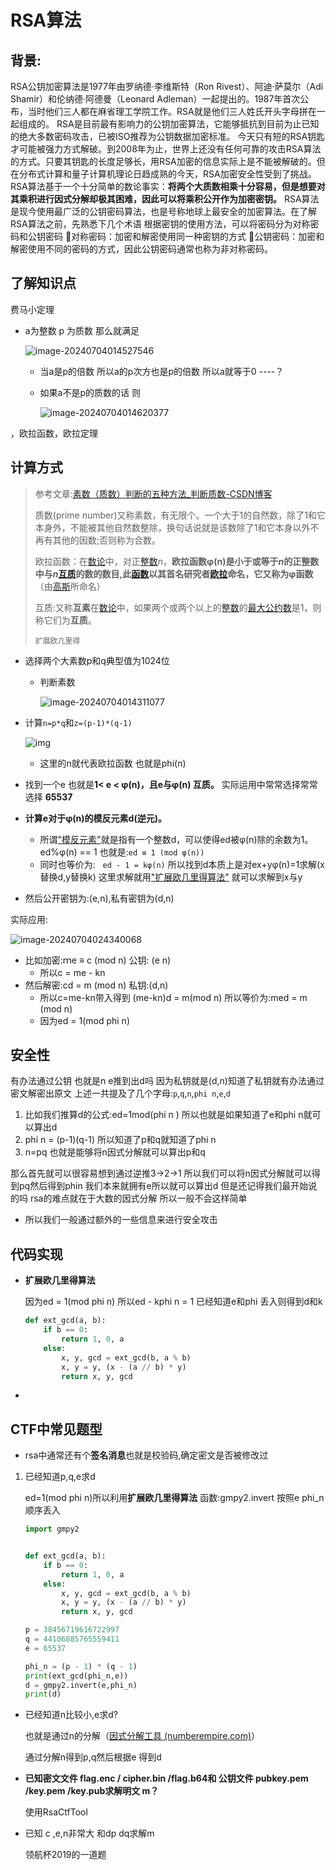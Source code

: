 # RSA算法

## 背景:

 RSA公钥加密算法是1977年由罗纳德·李维斯特（Ron Rivest）、阿迪·萨莫尔（Adi Shamir）和伦纳德·阿德曼（Leonard Adleman）一起提出的。1987年首次公布，当时他们三人都在麻省理工学院工作。RSA就是他们三人姓氏开头字母拼在一起组成的。
     RSA是目前最有影响力的公钥加密算法，它能够抵抗到目前为止已知的绝大多数密码攻击，已被ISO推荐为公钥数据加密标准。
今天只有短的RSA钥匙才可能被强力方式解破。到2008年为止，世界上还没有任何可靠的攻击RSA算法的方式。只要其钥匙的长度足够长，用RSA加密的信息实际上是不能被解破的。但在分布式计算和量子计算机理论日趋成熟的今天，RSA加密安全性受到了挑战。
RSA算法基于一个十分简单的数论事实：**将两个大质数相乘十分容易，但是想要对其乘积进行因式分解却极其困难，因此可以将乘积公开作为加密密钥。**
RSA算法是现今使用最广泛的公钥密码算法，也是号称地球上最安全的加密算法。在了解RSA算法之前，先熟悉下几个术语
根据密钥的使用方法，可以将密码分为对称密码和公钥密码
🍬对称密码：加密和解密使用同一种密钥的方式
🍬公钥密码：加密和解密使用不同的密码的方式，因此公钥密码通常也称为非对称密码。

## 了解知识点

费马小定理

- a为整数 p 为质数 那么就满足

  ![image-20240704014527546](https://awaqwqa.github.io/img/RSA/image-20240704014527546.png)

  - 当a是p的倍数 所以a的p次方也是p的倍数 所以a就等于0 ----？

  - 如果a不是p的质数的话 则

    ![image-20240704014620377](https://awaqwqa.github.io/img/RSA/image-20240704014620377.png)

，欧拉函数，欧拉定理

## 计算方式

> 参考文章:[素数（质数）判断的五种方法_判断质数-CSDN博客](https://blog.csdn.net/qq_43695957/article/details/116062333)
>
> 质数(prime number)又称素数，有无限个。一个大于1的自然数，除了1和它本身外，不能被其他自然数整除，换句话说就是该数除了1和它本身以外不再有其他的因数;否则称为合数。
>
> 欧拉函数：在[数论](https://link.zhihu.com/?target=https%3A//zh.wikipedia.org/wiki/%E6%95%B8%E8%AB%96)中，对正[整数](https://link.zhihu.com/?target=https%3A//zh.wikipedia.org/wiki/%E6%95%B4%E6%95%B8)*n*，**欧拉函数φ(n)**是小于或等于*n*的正整数中与*n*[互质](https://link.zhihu.com/?target=https%3A//zh.wikipedia.org/wiki/%E4%BA%92%E8%B3%AA)的数的数目,此[函数](https://link.zhihu.com/?target=https%3A//zh.wikipedia.org/wiki/%E5%87%BD%E6%95%B0_(%E6%95%B0%E5%AD%A6))以其首名研究者[欧拉](https://link.zhihu.com/?target=https%3A//zh.wikipedia.org/wiki/%E6%AD%90%E6%8B%89)命名，它又称为**φ函数**（由[高斯](https://link.zhihu.com/?target=https%3A//zh.wikipedia.org/wiki/%E5%8D%A1%E7%88%BE%C2%B7%E5%BC%97%E9%87%8C%E5%BE%B7%E9%87%8C%E5%B8%8C%C2%B7%E9%AB%98%E6%96%AF)所命名）
>
> 互质:又称**互素**在[数论](https://zh.wikipedia.org/wiki/數論)中，如果两个或两个以上的[整数](https://zh.wikipedia.org/wiki/整數)的[最大公约数](https://zh.wikipedia.org/wiki/最大公因數)是1，则称它们为**互质**。
>
> `扩展欧几里得`

- 选择两个大素数p和q典型值为1024位

  - 判断素数

    ![image-20240704014311077](https://awaqwqa.github.io/img/RSA/image-20240704014311077.png)

- 计算`n=p*q`和`z=(p-1)*(q-1)` 

  ![img](https://img2020.cnblogs.com/blog/1959611/202005/1959611-20200521153315122-2088406130.png)

  - 这里的n就代表欧拉函数 也就是phi(n)

- 找到一个e 也就是**1< e < φ(n)，且e与φ(n) 互质。** 实际运用中常常选择常常选择 **65537**

- **计算e对于φ(n)的模反元素d(逆元)。**

  - 所谓["模反元素"](http://zh.wikipedia.org/wiki/模反元素)就是指有一个整数d，可以使得ed被φ(n)除的余数为1。 ed%φ(n) == 1 也就是:`ed ≡ 1 (mod φ(n))`
  - 同时也等价为:`　ed - 1 = kφ(n)` 所以找到d本质上是对ex+yφ(n)=1求解(x替换d,y替换k) 这里求解就用["扩展欧几里得算法"](http://zh.wikipedia.org/wiki/扩展欧几里得算法) 就可以求解到x与y

- 然后公开密钥为:(e,n),私有密钥为(d,n)



实际应用:

![image-20240704024340068](https://awaqwqa.github.io/img/RSA/image-20240704024340068.png)

- 比如加密:ｍe ≡ c (mod n) 公钥: (e n)
  - 所以c = me - kn 
- 然后解密:cd = m (mod n) 私钥:(d,n)
  - 所以c=me-kn带入得到 (me-kn)d = m(mod n) 所以等价为:med = m (mod n)
  - 因为ed = 1(mod phi n)

## 安全性

有办法通过公钥 也就是n e推到出d吗  因为私钥就是(d,n)知道了私钥就有办法通过密文解密出原文 上述一共提及了几个字母:`p`,`q`,`n`,`phi n`,`e`,`d`

1. 比如我们推算d的公式:ed=1mod(phi n ) 所以也就是如果知道了e和phi n就可以算出d
2. phi n = (p-1)(q-1) 所以知道了p和q就知道了phi n
3. n=pq 也就是能够将n因式分解就可以算出p和q 

那么首先就可以很容易想到通过逆推3->2->1 所以我们可以将n因式分解就可以得到pq然后得到phin 我们本来就拥有e所以就可以算出d 但是还记得我们最开始说的吗 rsa的难点就在于大数的因式分解 所以一般不会这样简单

- 所以我们一般通过额外的一些信息来进行安全攻击

## 代码实现

- **扩展欧几里得算法**

  因为ed = 1(mod phi n) 所以ed - kphi n = 1 已经知道e和phi 丢入则得到d和k 

  ```python
  def ext_gcd(a, b):
      if b == 0:
          return 1, 0, a
      else:
          x, y, gcd = ext_gcd(b, a % b)
          x, y = y, (x - (a // b) * y)
          return x, y, gcd
  
  ```

- 

## CTF中常见题型

- rsa中通常还有个**签名消息**也就是校验码,确定密文是否被修改过 

1. 已经知道p,q,e求d

   ed=1(mod phi n)所以利用**扩展欧几里得算法** 函数:gmpy2.invert 按照e phi_n顺序丢入

   ```python
   import gmpy2
   
   
   def ext_gcd(a, b):
       if b == 0:
           return 1, 0, a
       else:
           x, y, gcd = ext_gcd(b, a % b)
           x, y = y, (x - (a // b) * y)
           return x, y, gcd
   
   p = 38456719616722997
   q = 44106885765559411
   e = 65537
   
   phi_n = (p - 1) * (q - 1)
   print(ext_gcd(phi_n,e))
   d = gmpy2.invert(e,phi_n)
   print(d)
   
   ```

- 已经知道n比较小,e求d?

  也就是通过n的分解（[因式分解工具 (numberempire.com)](https://zh.numberempire.com/factoringcalculator.php)）

  通过分解n得到p,q然后根据e 得到d

- **已知密文文件 flag.enc / cipher.bin /flag.b64和 公钥文件 pubkey.pem /key.pem /key.pub求解明文 m？**

  使用RsaCtfTool

- 已知 c ,e,n非常大 和dp dq求解m

  领航杯2019的一道题
